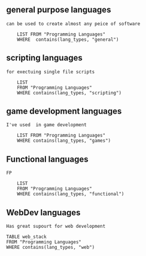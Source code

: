 ## general purpose languages
	can be used to create almost any peice of software
	

```dataview
	LIST FROM "Programming Languages"
	WHERE  contains(lang_types, "general")
```


## scripting languages
	for exectuing single file scripts

```dataview
	LIST 
	FROM "Programming Languages"
	WHERE contains(lang_types, "scripting")
```

## game development languages
	I've used  in game development 
```dataview
	LIST FROM "Programming Languages"
	WHERE contains(lang_types, "games")
```

## Functional languages
	FP
```dataview
	LIST 
	FROM "Programming Languages"
	WHERE contains(lang_types, "functional")
```


## WebDev languages
	Has great supourt for web development
```dataview
TABLE web_stack 
FROM "Programming Languages"
WHERE contains(lang_types, "web")
```




